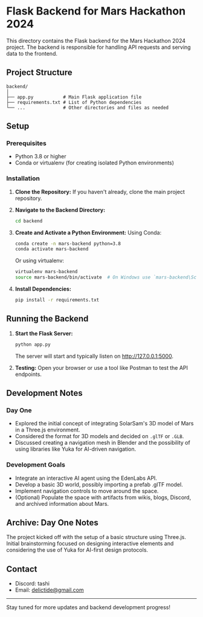 
# Flask Backend for Mars Hackathon 2024

This directory contains the Flask backend for the Mars Hackathon 2024 project. The backend is responsible for handling API requests and serving data to the frontend.

## Project Structure

```plaintext
backend/
│
├── app.py           # Main Flask application file
├── requirements.txt # List of Python dependencies
└── ...              # Other directories and files as needed
```

## Setup

### Prerequisites

- Python 3.8 or higher
- Conda or virtualenv (for creating isolated Python environments)

### Installation

1. **Clone the Repository:**
   If you haven't already, clone the main project repository.

2. **Navigate to the Backend Directory:**
   ```bash
   cd backend
   ```

3. **Create and Activate a Python Environment:**
   Using Conda:
   ```bash
   conda create -n mars-backend python=3.8
   conda activate mars-backend
   ```
   Or using virtualenv:
   ```bash
   virtualenv mars-backend
   source mars-backend/bin/activate  # On Windows use `mars-backend\Scriptsctivate`
   ```

4. **Install Dependencies:**
   ```bash
   pip install -r requirements.txt
   ```

## Running the Backend

1. **Start the Flask Server:**
   ```bash
   python app.py
   ```
   The server will start and typically listen on http://127.0.0.1:5000.

2. **Testing:**
   Open your browser or use a tool like Postman to test the API endpoints.

## Development Notes

### Day One

- Explored the initial concept of integrating SolarSam's 3D model of Mars in a Three.js environment.
- Considered the format for 3D models and decided on `.glTF` or `.GLB`.
- Discussed creating a navigation mesh in Blender and the possibility of using libraries like Yuka for AI-driven navigation.

### Development Goals

- Integrate an interactive AI agent using the EdenLabs API.
- Develop a basic 3D world, possibly importing a prefab .glTF model.
- Implement navigation controls to move around the space.
- (Optional) Populate the space with artifacts from wikis, blogs, Discord, and archived information about Mars.

## Archive: Day One Notes

The project kicked off with the setup of a basic structure using Three.js. Initial brainstorming focused on designing interactive elements and considering the use of Yuka for AI-first design protocols.

## Contact

- Discord: tashi
- Email: delictide@gmail.com

---

Stay tuned for more updates and backend development progress!
